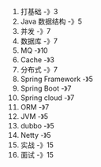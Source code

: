 1. 打基础							-》3
2. Java 数据结构                -》5
3. 并发                                -》7
4. 数据库                            -》7
5. MQ                                 -》10
6. Cache                            -》3
7. 分布式                           -》7
8. Spring  Framework     -》5
9. Spring Boot                 -》7
10. Spring cloud                -》7
11. ORM                              -》7
12. JVM                                -》5
13. dubbo                           -》5
14. Netty                             -》5
15. 实战                               -》15
16. 面试                               -》15
